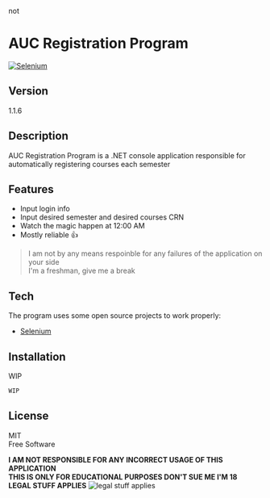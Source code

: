 not
# AUC Registration Program
[![Selenium](https://avatars.githubusercontent.com/u/983927?s=200&v=4)](https://www.selenium.dev/)
## Version
1.1.6
<br /> 
 
## Description
AUC Registration Program is a .NET console application responsible for automatically registering courses each semester

## Features

- Input login info
- Input desired semester and desired courses CRN
- Watch the magic happen at 12:00 AM
- Mostly reliable 👍

> I am not by any means respoinble for any failures of the application on your side <br />
> I'm a freshman, give me a break


## Tech

The program uses some open source projects to work properly:

- [Selenium]


## Installation

WIP

```sh
WIP
```

## License

MIT<br />
Free Software<br />

**I AM NOT RESPONSIBLE FOR ANY INCORRECT USAGE OF THIS APPLICATION** <br />
**THIS IS ONLY FOR EDUCATIONAL PURPOSES DON'T SUE ME I'M 18** <br />
**LEGAL STUFF APPLIES**
![legal stuff applies](https://i.imgur.com/kM8Pp3g.png)

[//]: # (These are reference links used in the body of this note and get stripped out when the markdown processor does its job. There is no need to format nicely because it shouldn't be seen. Thanks SO - http://stackoverflow.com/questions/4823468/store-comments-in-markdown-syntax)

   [Selenium]: <https://github.com/SeleniumHQ/selenium>
